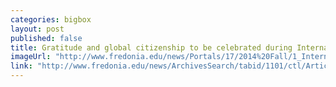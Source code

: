 ```yaml
---
categories: bigbox
layout: post
published: false
title: Gratitude and global citizenship to be celebrated during International Education Week
imageUrl: "http://www.fredonia.edu/news/Portals/17/2014%20Fall/1_International-Student-Week-for-web.jpg"
link: "http://www.fredonia.edu/news/ArchivesSearch/tabid/1101/ctl/ArticleView/mid/1878/articleId/5099/Gratitude_and_global_citizenship_to_be_celebrated_during_International_Education_Week.aspx"
---
```


